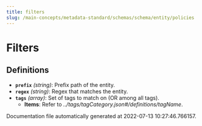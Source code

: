 ```yaml
---
title: filters
slug: /main-concepts/metadata-standard/schemas/schema/entity/policies
---
```


# Filters

## Definitions

- **`prefix`** *(string)*: Prefix path of the entity.
- **`regex`** *(string)*: Regex that matches the entity.
- **`tags`** *(array)*: Set of tags to match on (OR among all tags).
  - **Items**: Refer to *../tags/tagCategory.json#/definitions/tagName*.


Documentation file automatically generated at 2022-07-13 10:27:46.766157.
